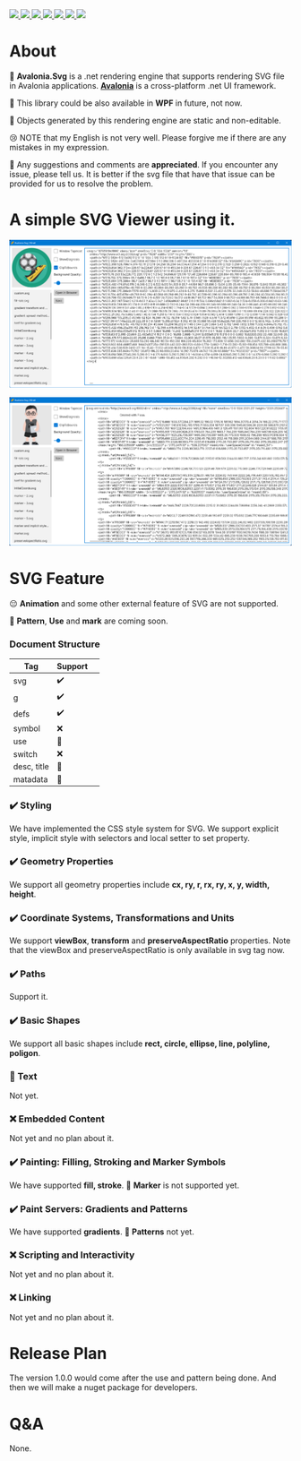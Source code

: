 <div align="left">
  <a href="https://www.w3.org/TR/SVG2/">
    <img src="https://img.shields.io/badge/-SVG2-blue?style=for-the-badge">
  </a>
  <a href="https://github.com/microsoft/dotnet">
    <img src="https://img.shields.io/badge/-.NET-red?style=for-the-badge">
  </a>
  <a href="https://avaloniaui.net/">
    <img src="https://img.shields.io/badge/Avalonia-8245A9?style=for-the-badge">
  </a>
  <a href="https://dotnet.microsoft.com/zh-cn/languages/csharp">
    <img src="https://img.shields.io/badge/-C%23-yellow?style=for-the-badge">
  </a>
  <a href="http://www.gnu.org/licenses/agpl-3.0.en.html">
    <img src="https://img.shields.io/badge/License-APGL 3.0-green?style=for-the-badge">
  </a>
  <a href="https://www.cnblogs.com/liwuqingxin/">
    <img src="https://img.shields.io/badge/Blog-NLNet-orange?style=for-the-badge">
  </a>
  <a href="https://github.com/liwuqingxin">
    <img src="https://img.shields.io/badge/Github-Liwuqingxin-blue?style=for-the-badge&logo=GitHub">
  </a>
</div>


# About

:notebook: **Avalonia.Svg** is a .net rendering engine that supports rendering SVG file in Avalonia applications. [**Avalonia**](https://avaloniaui.net/) is a cross-platform .net UI framework. 

:date: This library could be also available in **WPF** in future, not now.

:bell: Objects generated by this rendering engine are static and non-editable.

:cry: NOTE that my English is not very well. Please forgive me if there are any mistakes in my expression.

:apple: Any suggestions and comments are **appreciated**. If you encounter any issue, please tell us. It is better if the svg file that have that issue can be provided for us to resolve the problem.

# A simple SVG Viewer using it.

![image-20230324012006442](/doc/imghost/image-20230324012006442.png)

![image-20230324012210119](/doc/imghost/image-20230324012210119.png)

# SVG Feature

:pensive: **Animation** and some other external feature of SVG are not supported.

:date: **Pattern**, **Use** and **mark** are coming soon.

### Document Structure

| Tag         | Support            |      |
| ----------- | ------------------ | ---- |
| svg         | :heavy_check_mark: |      |
| g           | :heavy_check_mark: |      |
| defs        | :heavy_check_mark: |      |
| symbol      | :x:                |      |
| use         | :date:             |      |
| switch      | :x:                |      |
| desc, title | :date:             |      |
| matadata    | :date:             |      |

### :heavy_check_mark: Styling

We have implemented the CSS style system for SVG. We support explicit style, implicit style with selectors and local setter to set property.

### :heavy_check_mark: Geometry Properties

We support all geometry properties include **cx, ry, r, rx, ry, x, y, width, height**.

### :heavy_check_mark: Coordinate Systems, Transformations and Units

We support **viewBox**, **transform** and **preserveAspectRatio** properties. Note that the viewBox and preserveAspectRatio is only available in svg tag now.

### :heavy_check_mark: Paths

Support it.

### :heavy_check_mark: Basic Shapes

We support all basic shapes include **rect, circle, ellipse, line, polyline, poligon**.

### :date: Text

Not yet.

### :x: Embedded Content

Not yet and no plan about it.

### :heavy_check_mark: Painting: Filling, Stroking and Marker Symbols

We have supported **fill, stroke**. :date: **Marker** is not supported yet.

### :heavy_check_mark: Paint Servers: Gradients and Patterns

We have supported **gradients**. :date: **Patterns** not yet.

### :x: Scripting and Interactivity

Not yet and no plan about it.

### :x: Linking

Not yet and no plan about it.

# Release Plan

The version 1.0.0 would come after the use and pattern being done. And then we will make a nuget package for developers.

# Q&A

None.
